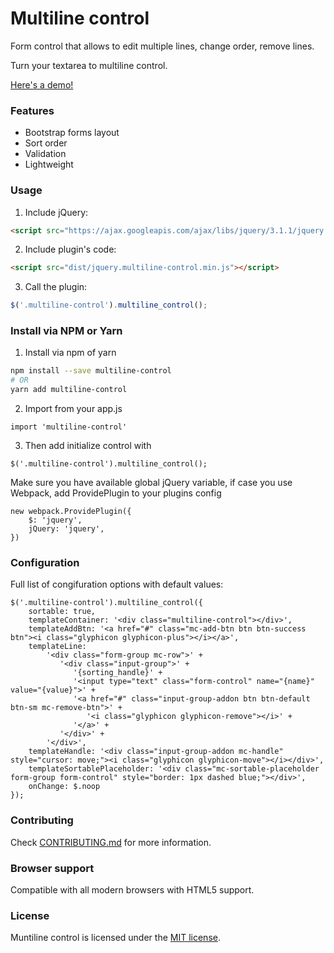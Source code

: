 # Multiline control

Form control that allows to edit multiple lines, change order, remove lines.

Turn your textarea to multiline control.

[Here's a demo!](https://vedmant.github.io/multiline-control/)

### Features

- Bootstrap forms layout
- Sort order
- Validation
- Lightweight

### Usage

1. Include jQuery:

```html
<script src="https://ajax.googleapis.com/ajax/libs/jquery/3.1.1/jquery.min.js"></script>
```

2. Include plugin's code:
    
```html
<script src="dist/jquery.multiline-control.min.js"></script>
```

3. Call the plugin:

```javascript
$('.multiline-control').multiline_control();
```

### Install via NPM or Yarn

1. Install via npm of yarn

```bash
npm install --save multiline-control
# OR
yarn add multiline-control
```

2. Import from your app.js

```ecmascript 6
import 'multiline-control'
```    

3. Then add initialize control with

```ecmascript 6
$('.multiline-control').multiline_control();
```   

Make sure you have available global jQuery variable,
if case you use Webpack, add ProvidePlugin to your plugins config

```ecmascript 6
new webpack.ProvidePlugin({
    $: 'jquery',
    jQuery: 'jquery',
})
```

### Configuration

Full list of congifuration options with default values:

```ecmascript 6
$('.multiline-control').multiline_control({
    sortable: true,
    templateContainer: '<div class="multiline-control"></div>',
    templateAddBtn: '<a href="#" class="mc-add-btn btn btn-success btn"><i class="glyphicon glyphicon-plus"></i></a>',
    templateLine:
        '<div class="form-group mc-row">' +
           '<div class="input-group">' +
              '{sorting_handle}' +
              '<input type="text" class="form-control" name="{name}" value="{value}">' +
              '<a href="#" class="input-group-addon btn btn-default btn-sm mc-remove-btn">' +
                 '<i class="glyphicon glyphicon-remove"></i>' +
              '</a>' +
           '</div>' +
        '</div>',
    templateHandle: '<div class="input-group-addon mc-handle" style="cursor: move;"><i class="glyphicon glyphicon-move"></i></div>',
    templateSortablePlaceholder: '<div class="mc-sortable-placeholder form-group form-control" style="border: 1px dashed blue;"></div>',
    onChange: $.noop
});
```


### Contributing

Check [CONTRIBUTING.md](https://github.com/vedmant/multiline-control/blob/master/CONTRIBUTING.md) for more information.

### Browser support
Compatible with all modern browsers with HTML5 support.

### License
  
Muntiline control is licensed under the [MIT license](http://opensource.org/licenses/MIT).
